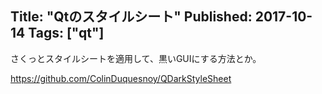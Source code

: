 Title: "Qtのスタイルシート"
Published: 2017-10-14
Tags: ["qt"]
---

さくっとスタイルシートを適用して、黒いGUIにする方法とか。


https://github.com/ColinDuquesnoy/QDarkStyleSheet

